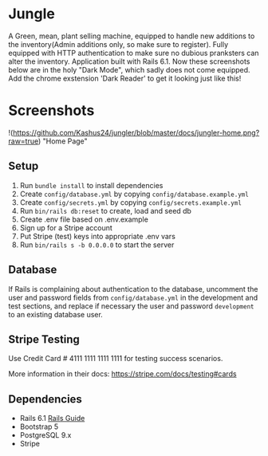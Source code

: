 # Jungle
A Green, mean, plant selling machine, equipped to handle new additions to the inventory(Admin additions only, so make sure to register). Fully equipped with HTTP authentication to make sure no dubious pranksters can alter the inventory. Application built with Rails 6.1. Now these screenshots below are in the holy "Dark Mode", which sadly does not come equipped. Add the chrome exstension 'Dark Reader' to get it looking just like this!


# Screenshots
!(https://github.com/Kashus24/jungler/blob/master/docs/jungler-home.png?raw=true) "Home Page"

## Setup

1. Run `bundle install` to install dependencies
2. Create `config/database.yml` by copying `config/database.example.yml`
3. Create `config/secrets.yml` by copying `config/secrets.example.yml`
4. Run `bin/rails db:reset` to create, load and seed db
5. Create .env file based on .env.example
6. Sign up for a Stripe account
7. Put Stripe (test) keys into appropriate .env vars
8. Run `bin/rails s -b 0.0.0.0` to start the server

## Database

If Rails is complaining about authentication to the database, uncomment the user and password fields from `config/database.yml` in the development and test sections, and replace if necessary the user and password `development` to an existing database user.

## Stripe Testing

Use Credit Card # 4111 1111 1111 1111 for testing success scenarios.

More information in their docs: <https://stripe.com/docs/testing#cards>

## Dependencies

- Rails 6.1 [Rails Guide](http://guides.rubyonrails.org/v6.1/)
- Bootstrap 5
- PostgreSQL 9.x
- Stripe
